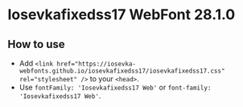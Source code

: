 # Iosevkafixedss17 WebFont 28.1.0

## How to use

- Add `<link href="https://iosevka-webfonts.github.io/iosevkafixedss17/iosevkafixedss17.css" rel="stylesheet" />` to your `<head>`.
- Use `fontFamily: 'Iosevkafixedss17 Web'` or `font-family: 'Iosevkafixedss17 Web'`.
